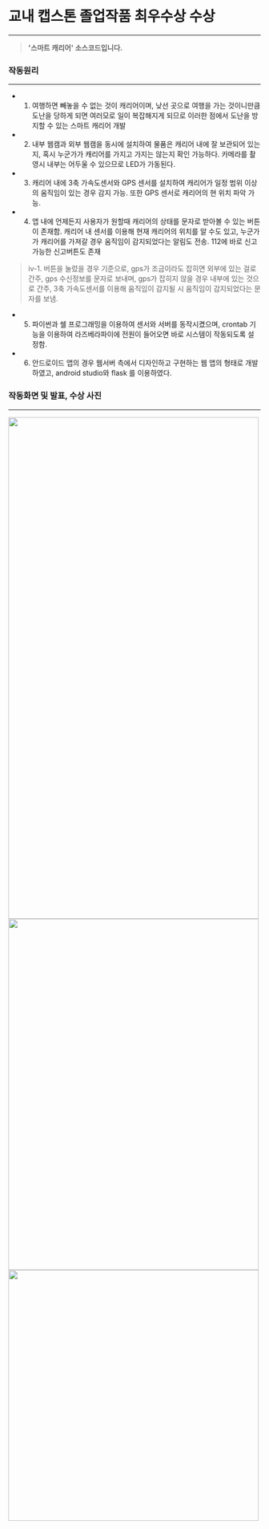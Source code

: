 # 교내 캡스톤 졸업작품 최우수상 수상


----

> __'스마트 캐리어' 소스코드입니다.__


### 작동원리
-----

+ 1. 여행하면 빼놓을 수 없는 것이 캐리어이며, 낮선 곳으로 여행을 가는 것이니만큼 도난을 당하게 되면 여러모로 일이 복잡해지게 되므로 이러한 점에서 도난을 방지할 수 있는 스마트 캐리어 개발
+ 2. 내부 웹캠과 외부 웹캠을 동시에 설치하여 물품은 캐리어 내에 잘 보관되어 있는지, 혹시 누군가가 캐리어를 가지고 가지는 않는지 확인 가능하다. 카메라를 촬영시 내부는 어두울 수 있으므로 LED가 가동된다.
+ 3. 캐리어 내에 3축 가속도센서와 GPS 센서를 설치하여 캐리어가 일정 범위 이상의 움직임이 있는 경우 감지 가능. 또한 GPS 센서로 캐리어의 현 위치 파악 가능.
+ 4. 앱 내에 언제든지 사용자가 원할때 캐리어의 상태를 문자로 받아볼 수 있는 버튼이 존재함. 캐리어 내 센서를 이용해 현재 캐리어의 위치를 알 수도 있고, 누군가가 캐리어를 가져갈 경우 움직임이 감지되었다는 알림도 전송. 112에 바로 신고 가능한 신고버튼도 존재
> iv-1. 버튼을 눌렀을 경우 기준으로, gps가 조금이라도 잡히면 외부에 있는 걸로 간주, gps 수신정보를 문자로 보내며, gps가 잡히지 않을 경우 내부에 있는 것으로 간주, 3축 가속도센서를 이용해 움직임이 감지될 시 움직임이 감지되었다는 문자를 보냄.
+ 5. 파이썬과 쉘 프로그래밍을 이용하여 센서와 서버를 동작시켰으며,  crontab 기능을 이용하여 라즈베라파이에 전원이 들어오면 바로 시스템이 작동되도록 설정함.
+ 6. 안드로이드 앱의 경우 웹서버 측에서 디자인하고 구현하는 웹 앱의 형태로 개발하였고, android studio와 flask 를 이용하였다.

### 작동화면 및 발표, 수상 사진

---

<img src="https://user-images.githubusercontent.com/85730066/170670134-a8ff4867-6d13-41ab-9301-3f515babba6c.jpg" width="500" height="1000">


<img src="https://user-images.githubusercontent.com/85730066/170671794-dccb5b39-c44c-48fb-8a0c-05a21fac7a69.jpg" width="500" height="700">


<img src="https://user-images.githubusercontent.com/85730066/171318191-674f19ca-3e15-4371-b530-8397c477eecb.jpg" width="500" height="500">

